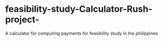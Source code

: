 # feasibility-study-Calculator-Rush-project-
A calculator for computing payments for feasibility study in the philippines

